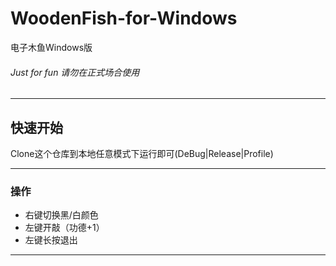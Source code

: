 # WoodenFish-for-Windows
电子木鱼Windows版
###### Just for fun 请勿在正式场合使用
--- 
## 快速开始
Clone这个仓库到本地任意模式下运行即可(DeBug|Release|Profile)

---

### 操作
- 右键切换黑/白颜色  
- 左键开敲（功德+1）  
- 左键长按退出

--- 
